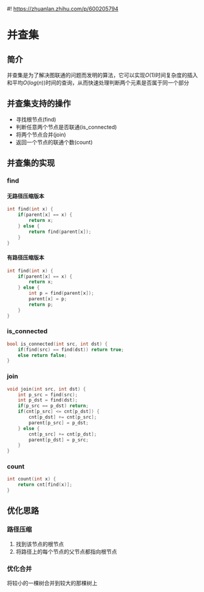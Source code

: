 #! https://zhuanlan.zhihu.com/p/600205794
# 并查集

## 简介

并查集是为了解决图联通的问题而发明的算法，它可以实现$O(1)$时间复杂度的插入和平均$O(log(n))$时间的查询，从而快速处理判断两个元素是否属于同一个部分

## 并查集支持的操作

- 寻找根节点(find)
- 判断任意两个节点是否联通(is_connected)
- 将两个节点合并(join)
- 返回一个节点的联通个数(count)

## 并查集的实现

### find

#### 无路径压缩版本

```c++
int find(int x) {
    if(parent[x] == x) {
        return x;
    } else {
        return find(parent[x]);
    }
}
```

#### 有路径压缩版本

```c++
int find(int x) {
    if(parent[x] == x) {
        return x;
    } else {
        int p = find(parent[x]);
        parent[x] = p;
        return p;
    }
}
```

###  is_connected

```c++
bool is_connected(int src, int dst) {
    if(find(src) == find(dst)) return true;
    else return false;
}
```

### join

```c++
void join(int src, int dst) {
    int p_src = find(src);
    int p_dst = find(dst);
    if(p_src == p_dst) return;
    if(cnt[p_src] <= cnt[p_dst]) {
        cnt[p_dst] += cnt[p_src];
        parent[p_src] = p_dst;
    } else {
        cnt[p_src] += cnt[p_dst];
        parent[p_dst] = p_src;
    }
}
```

### count

```c++
int count(int x) {
    return cnt[find(x)];
}
```

## 优化思路

### 路径压缩

1. 找到该节点的根节点
2. 将路径上的每个节点的父节点都指向根节点

### 优化合并

将较小的一棵树合并到较大的那棵树上

